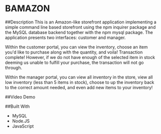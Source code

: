 # BAMAZON

##Description 
This is an Amazon-like storefront application implementing a simple command line based storefront using the npm inquirer package and the MySQL database backend together with the npm mysql package. The application presents two interfaces: customer and manager.

Within the customer portal, you can view the inventory, choose an item you'd like to purchase along with the quantity, and voila! Transaction complete! However, if we do not have enough of the selected item in stock deeming us unable to fulfill your purchase, the transaction will not go through.

Within the manager portal, you can view all inventory in the store, view all low inventory (less than 5 items in stock), choose to up the inventory back to the correct amount needed, and even add new items to your inventory!

##Video Demo

##Built With

* MySQL
* Node.JS
* JavaScript

